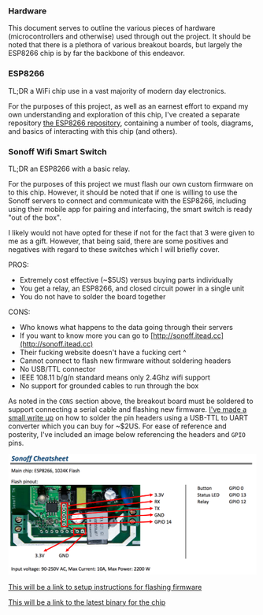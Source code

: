 ### Hardware
This document serves to outline the various pieces of hardware (microcontrollers
and otherwise) used through out the project. It should be noted that there is a
plethora of various breakout boards, but largely the ESP8266 chip is by far the
backbone of this endeavor.

### ESP8266
TL;DR a WiFi chip use in a vast majority of modern day electronics.

For the purposes of this project, as well as an earnest effort to expand my own
understanding and exploration of this chip, I've created a separate repository
[the ESP8266 repository](https://github.com/lowellmower/ESP8266), containing a
number of tools, diagrams, and basics of interacting with this chip (and others).

### Sonoff Wifi Smart Switch
TL;DR an ESP8266 with a basic relay. 

For the purposes of this project we must flash our own custom firmware on to this
chip. However, it should be noted that if one is willing to use the Sonoff servers
to connect and communicate with the ESP8266, including using their mobile app for
pairing and interfacing, the smart switch is ready "out of the box".

I likely would not have opted for these if not for the fact that 3 were given to
me as a gift. However, that being said, there are some positives and negatives
with regard to these switches which I will briefly cover.

PROS:
- Extremely cost effective (~$5US) versus buying parts individually
- You get a relay, an ESP8266, and closed circuit power in a single unit
- You do not have to solder the board together

CONS:
- Who knows what happens to the data going through their servers
- If you want to know more you can go to [http://sonoff.itead.cc](http://sonoff.itead.cc)
- Their fucking website doesn't have a fucking cert ^
- Cannot connect to flash new firmware without soldering headers
- No USB/TTL connector
- IEEE 108.11 b/g/n standard means only 2.4Ghz wifi support
- No support for grounded cables to run through the box

As noted in the `CONS` section above, the breakout board must be soldered to
support connecting a serial cable and flashing new firmware. [I've made a small
write up]() on how to solder the pin headers using a USB-TTL to UART converter
which you can buy for ~$2US. For ease of reference and posterity, I've included
an image below referencing the headers and `GPIO` pins.

![sonoff_headers](sonoff_headers.png)

[This will be a link to setup instructions for flashing firmware]()

[This will be a link to the latest binary for the chip]()
